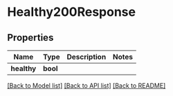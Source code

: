 # Healthy200Response

## Properties

Name | Type | Description | Notes
------------ | ------------- | ------------- | -------------
**healthy** | **bool** |  | 

[[Back to Model list]](../README.md#documentation-for-models) [[Back to API list]](../README.md#documentation-for-api-endpoints) [[Back to README]](../README.md)


